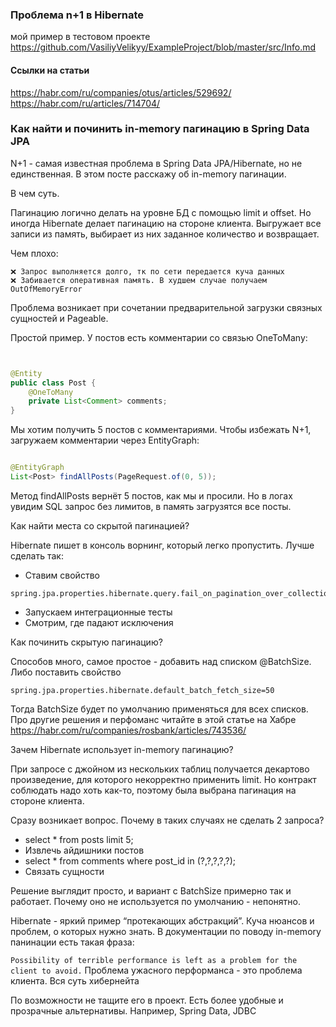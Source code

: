 ### Проблема n+1 в Hibernate

мой пример в тестовом проекте
<https://github.com/VasiliyVelikyy/ExampleProject/blob/master/src/Info.md>

#### Ссылки на статьи

<https://habr.com/ru/companies/otus/articles/529692/>
<https://habr.com/ru/articles/714704/>

### Как найти и починить in-memory пагинацию в Spring Data JPA

N+1 - самая известная проблема в Spring Data JPA/Hibernate, но не единственная. В этом посте расскажу об in-memory
пагинации.

В чем суть.

Пагинацию логично делать на уровне БД с помощью limit и offset. Но иногда Hibernate делает пагинацию на стороне клиента.
Выгружает все записи из память,
выбирает из них заданное количество и возвращает.

Чем плохо:

    ❌ Запрос выполняется долго, тк по сети передается куча данных
    ❌ Забивается оперативная память. В худшем случае получаем OutOfMemoryError

Проблема возникает при сочетании предварительной загрузки связных сущностей и Pageable.

Простой пример. У постов есть комментарии со связью OneToMany:

```java


@Entity
public class Post {
    @OneToMany
    private List<Comment> comments;
}
```

Мы хотим получить 5 постов с комментариями. Чтобы избежать N+1, загружаем комментарии через EntityGraph:

```java

@EntityGraph
List<Post> findAllPosts(PageRequest.of(0, 5));
```

Метод findAllPosts вернёт 5 постов, как мы и просили. Но в логах увидим SQL запрос без лимитов, в память загрузятся все
посты.

Как найти места со скрытой пагинацией?

Hibernate пишет в консоль ворнинг, который легко пропустить. Лучше сделать так:

- Ставим свойство

```properties
spring.jpa.properties.hibernate.query.fail_on_pagination_over_collection_fetch=true
```

- Запускаем интеграционные тесты
- Смотрим, где падают исключения

Как починить скрытую пагинацию?

Способов много, самое простое - добавить над списком @BatchSize. Либо поставить свойство

```properties
spring.jpa.properties.hibernate.default_batch_fetch_size=50
```

Тогда BatchSize будет по умолчанию применяться для всех списков.
Про другие решения и перфоманс читайте в этой статье на Хабре <https://habr.com/ru/companies/rosbank/articles/743536/>

Зачем Hibernate использует in-memory пагинацию?

При запросе с джойном из нескольких таблиц получается декартово произведение, для которого некорректно применить limit.
Но контракт соблюдать надо хоть
как-то, поэтому была выбрана пагинация на стороне клиента.

Сразу возникает вопрос. Почему в таких случаях не сделать 2 запроса?

- select * from posts limit 5;
- Извлечь айдишники постов
- select * from comments where post_id in (?,?,?,?,?);
- Связать сущности

Решение выглядит просто, и вариант с BatchSize примерно так и работает. Почему оно не используется по умолчанию -
непонятно.

Hibernate - яркий пример “протекающих абстракций”. Куча нюансов и проблем, о которых нужно знать. В документации по
поводу in-memory панинации есть такая
фраза:

```Possibility of terrible performance is left as a problem for the client to avoid.```
Проблема ужасного перформанса - это проблема клиента.
Вся суть хибернейта

По возможности не тащите его в проект. Есть более удобные и прозрачные альтернативы. Например, Spring Data, JDBC




